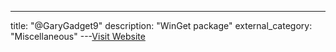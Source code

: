 ---
title: "@GaryGadget9"
description: "WinGet package"
external_category: "Miscellaneous"
---[Visit Website](https://github.com/GaryGadget9)

